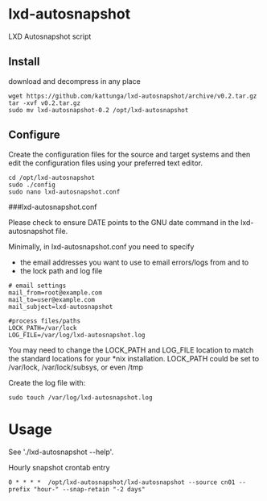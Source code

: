 # lxd-autosnapshot
LXD Autosnapshot script

Install
-------

download and decompress in any place
```
wget https://github.com/kattunga/lxd-autosnapshot/archive/v0.2.tar.gz
tar -xvf v0.2.tar.gz
sudo mv lxd-autosnapshot-0.2 /opt/lxd-autosnapshot

```

Configure
---------

Create the configuration files for the source and target systems and then edit the configuration files using your preferred text editor.

```
cd /opt/lxd-autosnapshot
sudo ./config
sudo nano lxd-autosnapshot.conf  
```

###lxd-autosnapshot.conf

Please check to ensure DATE points to the GNU date command in the lxd-autosnapshot file.

Minimally, in lxd-autosnapshot.conf you need to specify 
* the email addresses you want to use to email errors/logs from and to 
* the lock path and log file

```
# email settings
mail_from=root@example.com
mail_to=user@example.com
mail_subject=lxd-autosnapshot

#process files/paths
LOCK_PATH=/var/lock
LOG_FILE=/var/log/lxd-autosnapshot.log
```
You may need to change the LOCK_PATH and LOG_FILE location to match the standard locations for your *nix installation.
LOCK_PATH could be set to /var/lock, /var/lock/subsys, or even /tmp

Create the log file with:
```
sudo touch /var/log/lxd-autosnapshot.log
```

Usage
=====

See './lxd-autosnapshot --help'.

Hourly snapshot crontab entry
```
0 * * * *  /opt/lxd-autosnapshot/lxd-autosnapshot --source cn01 --prefix "hour-" --snap-retain "-2 days" 
```



